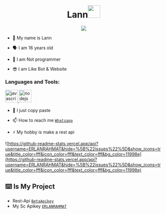 <h1 align="center">Lann<img src="https://user-images.githubusercontent.com/1303154/88677602-1635ba80-d120-11ea-84d8-d263ba5fc3c0.gif" width="40px" alt=""><br></h1>
<p align="center">
<img src="https://f.top4top.io/p_2264oibha0.jpg" />
</p>

<p align="center">

- 👼 My name is Lann

- 🗣️ I am 16 years old 

- 🔭 I am Not programmer
 
- 😎 I am Like Bot & Website
</p>


<h3 align="left">Languages and Tools:</h3>

<p align="left"> <a href="https://betaapikey.herokuapp.com" target="_blank"> <img src="https://img.shields.io/badge/-JavaScript-black?style=flat-square&logo=javascript" alt="javascript" width="40" height="40"/> </a> <a href="https://nodejs.org" target="_blank"> <img src="https://img.shields.io/badge/-Node.js-black?style=flat-square&logo=Node.js" alt="nodejs" width="40" height="40"/> </a> </p>

- 🤝 I just copy paste

- 📫 How to reach me  [`Whatsapp`](https://wa.me/6285803583481?text=halo+bang)

- ⚡ My hobby is make a rest api

![https://github-readme-stats.vercel.app/api?username=ERLANRAHMAT&hide=%5B%22issues%22%5D&show_icons=true&title_color=fff&icon_color=fff&text_color=fff&bg_color=11998e](https://github-readme-stats.vercel.app/api?username=ERLANRAHMAT&hide=%5B%22issues%22%5D&show_icons=true&title_color=fff&icon_color=fff&text_color=fff&bg_color=11998e)

## ⌨️ Is My Project
* Rest-Api [`BetaApikey`](https://betaapikey.herokuapp.com)
* My Sc Apikey [`ERLANRAHMAT`](https://github.com/ERLANRAHMAT/apikeys)
